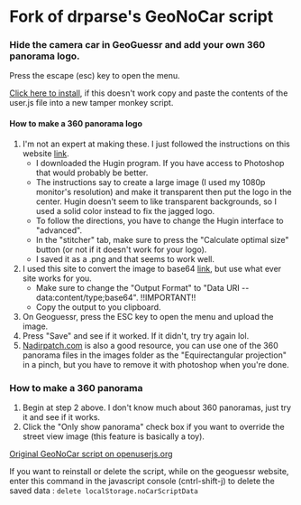 # Fork of drparse's GeoNoCar script
### Hide the camera car in GeoGuessr and add your own 360 panorama logo.

Press the escape (esc) key to open the menu.

[Click here to install](https://github.com/echandler/Fork-of-drparse-s-GeoNoCar-script/raw/main/GeoGuessrNoCarScript.user.js), if this doesn't work copy and paste the contents of the user.js file into a new tamper monkey script.

#### How to make a 360 panorama logo 
1) I'm not an expert at making these. I just followed the instructions on this website [link](https://360rumors.com/technique-fast-and-easy-way-to-add-logo/).
    - I downloaded the Hugin program. If you have access to Photoshop that would probably be better.
    - The instructions say to create a large image (I used my 1080p monitor's resolution) and make it transparent then put the logo in the center. Hugin doesn't seem to like transparent backgrounds, so I used a solid color instead to fix the jagged logo.
    - To follow the directions, you have to change the Hugin interface to "advanced".
    - In the "stitcher" tab, make sure to press the "Calculate optimal size" button (or not if it doesn't work for your logo).
    - I saved it as a .png and that seems to work well.
 2) I used this site to convert the image to base64 [link](https://base64.guru/converter/encode/image), but use what ever site works for you.
    - Make sure to change the "Output Format" to "Data URI -- data:content/type;base64". !!IMPORTANT!!
    - Copy the output to you clipboard.
 3) On Geoguessr, press the ESC key to open the menu and upload the image.
 4) Press "Save" and see if it worked. If it didn't, try try again lol.
 5) [Nadirpatch.com](https://nadirpatch.com/) is also a good resource, you can use one of the 360 panorama files in the images folder as the "Equirectangular projection" in a pinch, but you have to remove it with photoshop when you're done.

### How to make a 360 panorama
1) Begin at step 2 above. I don't know much about 360 panoramas, just try it and see if it works.
2) Click the "Only show panorama" check box if you want to override the street view image (this feature is basically a toy).

[Original GeoNoCar script on openuserjs.org](https://openuserjs.org/scripts/drparse/GeoNoCar)

If you want to reinstall or delete the script, while on the geoguessr website, enter this command in the javascript console (cntrl-shift-j) to delete the saved data : ```delete localStorage.noCarScriptData```

